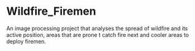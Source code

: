 # Wildfire_Firemen
  An image processing project that analyses the spread of wildfire and its active position, areas that are prone t catch fire next and cooler areas to deploy firemen.
